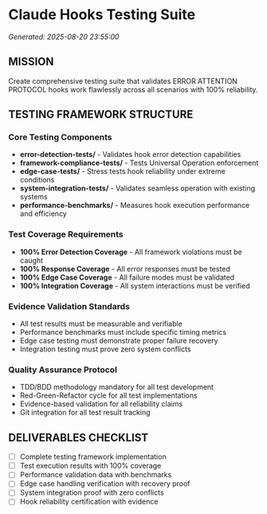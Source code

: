 # Claude Hooks Testing Suite
*Generated: 2025-08-20 23:55:00*

## MISSION
Create comprehensive testing suite that validates ERROR ATTENTION PROTOCOL hooks work flawlessly across all scenarios with 100% reliability.

## TESTING FRAMEWORK STRUCTURE

### Core Testing Components
- **error-detection-tests/** - Validates hook error detection capabilities
- **framework-compliance-tests/** - Tests Universal Operation enforcement  
- **edge-case-tests/** - Stress tests hook reliability under extreme conditions
- **system-integration-tests/** - Validates seamless operation with existing systems
- **performance-benchmarks/** - Measures hook execution performance and efficiency

### Test Coverage Requirements
- **100% Error Detection Coverage** - All framework violations must be caught
- **100% Response Coverage** - All error responses must be tested
- **100% Edge Case Coverage** - All failure modes must be validated
- **100% Integration Coverage** - All system interactions must be verified

### Evidence Validation Standards
- All test results must be measurable and verifiable
- Performance benchmarks must include specific timing metrics
- Edge case testing must demonstrate proper failure recovery
- Integration testing must prove zero system conflicts

### Quality Assurance Protocol
- TDD/BDD methodology mandatory for all test development
- Red-Green-Refactor cycle for all test implementations
- Evidence-based validation for all reliability claims
- Git integration for all test result tracking

## DELIVERABLES CHECKLIST
- [ ] Complete testing framework implementation
- [ ] Test execution results with 100% coverage
- [ ] Performance validation data with benchmarks
- [ ] Edge case handling verification with recovery proof
- [ ] System integration proof with zero conflicts
- [ ] Hook reliability certification with evidence